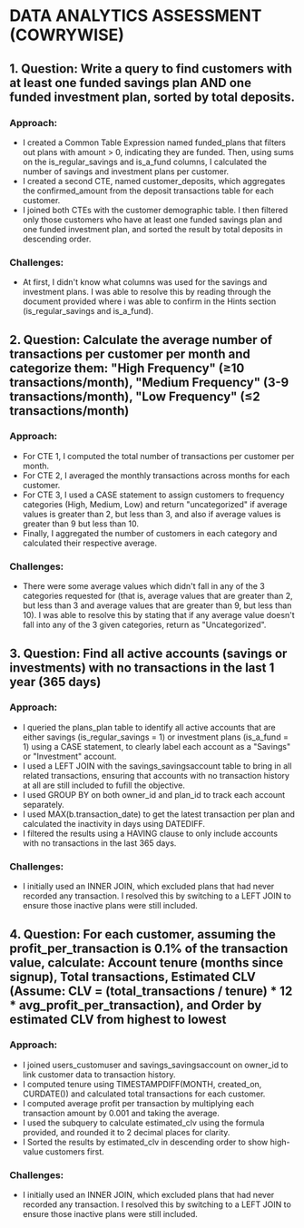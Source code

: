 # DATA ANALYTICS ASSESSMENT (COWRYWISE)

## 1. Question: Write a query to find customers with at least one funded savings plan AND one funded investment plan, sorted by total deposits.
### Approach:
- I created a Common Table Expression named funded_plans that filters out plans with amount > 0, indicating they are funded. Then, using sums on the is_regular_savings and is_a_fund columns, I calculated the number of savings and investment plans per customer.
- I created a second CTE, named customer_deposits, which aggregates the confirmed_amount from the deposit transactions table for each customer.
- I joined both CTEs with the customer demographic table. I then filtered only those customers who have at least one funded savings plan and one funded investment plan, and sorted the result by total deposits in descending order.

### Challenges:
- At first, I didn't know what columns was used for the savings and investment plans. I was able to resolve this by reading through the document provided where i was able to confirm in the Hints section (is_regular_savings and is_a_fund).

  

## 2. Question: Calculate the average number of transactions per customer per month and categorize them: "High Frequency" (≥10 transactions/month), "Medium Frequency" (3-9 transactions/month), "Low Frequency" (≤2 transactions/month)
### Approach:
- For CTE 1, I computed the total number of transactions per customer per month.
- For CTE 2, I averaged the monthly transactions across months for each customer.
- For CTE 3, I used a CASE statement to assign customers to frequency categories (High, Medium, Low) and return "uncategorized" if average values is greater than 2, but less than 3, and also if average values is greater than 9 but less than 10.
- Finally, I aggregated the number of customers in each category and calculated their respective average.

### Challenges:
- There were some average values which didn't fall in any of the 3 categories requested for (that is, average values that are greater than 2, but less than 3 and average values that are greater than 9, but less than 10). I was able to resolve this by stating that if any average value doesn't fall into any of the 3 given categories, return as "Uncategorized".


## 3. Question: Find all active accounts (savings or investments) with no transactions in the last 1 year (365 days)
### Approach:
- I queried the plans_plan table to identify all active accounts that are either savings (is_regular_savings = 1) or investment plans (is_a_fund = 1) using a CASE statement, to clearly label each account as a "Savings" or "Investment" account.
- I used a LEFT JOIN with the savings_savingsaccount table to bring in all related transactions, ensuring that accounts with no transaction history at all are still included to fufill the objective.
- I used GROUP BY on both owner_id and plan_id to track each account separately.
- I used MAX(b.transaction_date) to get the latest transaction per plan and calculated the inactivity in days using DATEDIFF.
- I filtered the results using a HAVING clause to only include accounts with no transactions in the last 365 days.

### Challenges:
- I initially used an INNER JOIN, which excluded plans that had never recorded any transaction. I resolved this by switching to a LEFT JOIN to ensure those inactive plans were still included.


## 4. Question: For each customer, assuming the profit_per_transaction is 0.1% of the transaction value, calculate: Account tenure (months since signup), Total transactions, Estimated CLV (Assume: CLV = (total_transactions / tenure) * 12 * avg_profit_per_transaction), and Order by estimated CLV from highest to lowest

### Approach:
- I joined users_customuser and savings_savingsaccount on owner_id to link customer data to transaction history.
- I computed tenure using TIMESTAMPDIFF(MONTH, created_on, CURDATE()) and calculated total transactions for each customer.
- I computed average profit per transaction by multiplying each transaction amount by 0.001 and taking the average.
- I used the subquery to calculate estimated_clv using the formula provided, and rounded it to 2 decimal places for clarity.
- I Sorted the results by estimated_clv in descending order to show high-value customers first.

### Challenges:
- I initially used an INNER JOIN, which excluded plans that had never recorded any transaction. I resolved this by switching to a LEFT JOIN to ensure those inactive plans were still included.
